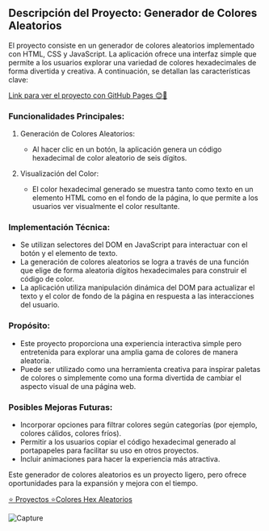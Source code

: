 ## Descripción del Proyecto: Generador de Colores Aleatorios

El proyecto consiste en un generador de colores aleatorios implementado con HTML, CSS y JavaScript. La aplicación ofrece una interfaz simple que permite a los usuarios explorar una variedad de colores hexadecimales de forma divertida y creativa. A continuación, se detallan las características clave:

<a href="https://luiso-o.github.io/colores-aleatorios/" target="_blank">Link para ver el proyecto con GitHub Pages 😊🔗</a>

### Funcionalidades Principales:

1. Generación de Colores Aleatorios:
   - Al hacer clic en un botón, la aplicación genera un código hexadecimal de color aleatorio de seis dígitos.

2. Visualización del Color:
   - El color hexadecimal generado se muestra tanto como texto en un elemento HTML como en el fondo de la página, lo que permite a los usuarios ver visualmente el color resultante.

### Implementación Técnica:

- Se utilizan selectores del DOM en JavaScript para interactuar con el botón y el elemento de texto.
- La generación de colores aleatorios se logra a través de una función que elige de forma aleatoria dígitos hexadecimales para construir el código de color.
- La aplicación utiliza manipulación dinámica del DOM para actualizar el texto y el color de fondo de la página en respuesta a las interacciones del usuario.

### Propósito:

- Este proyecto proporciona una experiencia interactiva simple pero entretenida para explorar una amplia gama de colores de manera aleatoria.
- Puede ser utilizado como una herramienta creativa para inspirar paletas de colores o simplemente como una forma divertida de cambiar el aspecto visual de una página web.

### Posibles Mejoras Futuras:

- Incorporar opciones para filtrar colores según categorías (por ejemplo, colores cálidos, colores fríos).
- Permitir a los usuarios copiar el código hexadecimal generado al portapapeles para facilitar su uso en otros proyectos.
- Incluir animaciones para hacer la experiencia más atractiva.

Este generador de colores aleatorios es un proyecto ligero, pero ofrece oportunidades para la expansión y mejora con el tiempo.

<a href = "https://www.youtube.com/watch?v=koiPxFFiqJ4&t=9876s">⭐️ Proyectos ⭐️Colores Hex Aleatorios</a>

![Capture](https://github.com/Luiso-o/Luiso-o.github.io/assets/128043647/c857d7e3-7bd8-48ee-adcb-340ca7c3ed39)
